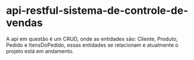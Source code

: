 # api-restful-sistema-de-controle-de-vendas

A api em questão é um CRUD, onde as entidades são: Cliente, Produto, Pedido e ItensDoPedido, essas entidades se relacionam e atualmente o projeto está em andamento.
